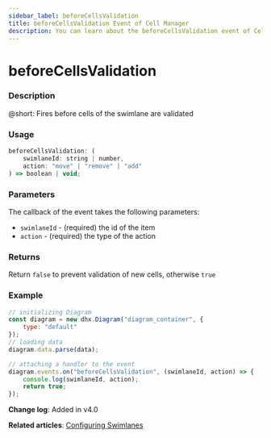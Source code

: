```yaml
---
sidebar_label: beforeCellsValidation
title: beforeCellsValidation Event of Cell Manager
description: You can learn about the beforeCellsValidation event of Cell Manager in the documentation of the DHTMLX JavaScript Diagram library. Browse developer guides and API reference, try out code examples and live demos, and download a free 30-day evaluation version of DHTMLX Diagram.
---
```


# beforeCellsValidation

### Description

@short: Fires before cells of the swimlane are validated

### Usage

~~~js
beforeCellsValidation: (
    swimlaneId: string | number, 
    action: "move" | "remove" | "add"
) => boolean | void;
~~~

### Parameters

The callback of the event takes the following parameters:

- `swimlaneId` - (required) the id of the item
- `action` - (required) the type of the action

### Returns

Return `false` to prevent validation of new cells, otherwise `true`

### Example

~~~js {9-12}
// initializing Diagram
const diagram = new dhx.Diagram("diagram_container", {
    type: "default"
});
// loading data
diagram.data.parse(data);

// attaching a handler to the event
diagram.events.on("beforeCellsValidation", (swimlaneId, action) => {
    console.log(swimlaneId, action);
    return true;
});
~~~

**Change log**: Added in v4.0

**Related articles**: [Configuring Swimlanes](../../../swimlanes/index/)


